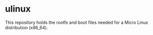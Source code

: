 # ulinux
This repository holds the rootfs and boot files needed for a Micro Linux distribution (x86_64).

